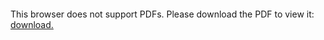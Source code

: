 <object data="https://github.com/LucasoDevDotTk/.github/blob/main/pdfs/OxydeUI%20-%20Toolkt.pdf" type="application/pdf" width="700px" height="700px">
    <embed src="https://github.com/LucasoDevDotTk/.github/blob/main/pdfs/OxydeUI%20-%20Toolkt.pdf">
        <p>This browser does not support PDFs. Please download the PDF to view it: <a href="https://github.com/LucasoDevDotTk/.github/blob/main/pdfs/OxydeUI%20-%20Toolkt.pdf"</a>download.</p>
    </embed>
</object>